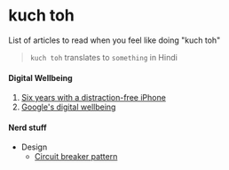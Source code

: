 # kuch toh
List of articles to read when you feel like doing "kuch toh"

> `kuch toh` translates to `something` in Hindi

#### Digital Wellbeing

1. [Six years with a distraction-free iPhone](https://medium.com/s/story/six-years-with-a-distraction-free-iphone-8cf5eb4f97e3)
2. [Google's digital wellbeing](https://www.androidcentral.com/googles-digital-wellbeing)

#### Nerd stuff

* Design
    - [Circuit breaker pattern](https://medium.com/@jegasingamjeyanthasingam/circuit-breaker-pattern-for-microservices-eb71569dc44d)
